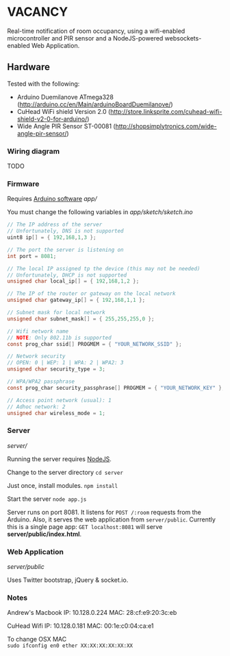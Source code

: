 # VACANCY

Real-time notification of room occupancy, using a wifi-enabled microcontroller and PIR sensor and a NodeJS-powered websockets-enabled Web Application.

## Hardware

Tested with the following:

 - Arduino Duemilanove ATmega328  
   (http://arduino.cc/en/Main/arduinoBoardDuemilanove/)
 - CuHead WiFi shield Version 2.0
   (http://store.linksprite.com/cuhead-wifi-shield-v2-0-for-arduino/)
 - Wide Angle PIR Sensor ST-00081
   (http://shopsimplytronics.com/wide-angle-pir-sensor/)

### Wiring diagram

TODO

### Firmware

Requires [Arduino software](http://arduino.cc/)
*app/*

You must change the following variables in *app/sketch/sketch.ino*

```C
// The IP address of the server
// Unfortunately, DNS is not supported
uint8 ip[] = { 192,168,1,3 };

// The port the server is listening on
int port = 8081;

// The local IP assigned tp the device (this may not be needed)
// Unfortunately, DHCP is not supported
unsigned char local_ip[] = { 192,168,1,2 };

// The IP of the router or gateway on the local network
unsigned char gateway_ip[] = { 192,168,1,1 };

// Subnet mask for local network
unsigned char subnet_mask[] = { 255,255,255,0 };

// Wifi network name
// NOTE: Only 802.11b is supported
const prog_char ssid[] PROGMEM = { "YOUR_NETWORK_SSID" };

// Network security
// OPEN: 0 | WEP: 1 | WPA: 2 | WPA2: 3
unsigned char security_type = 3;

// WPA/WPA2 passphrase
const prog_char security_passphrase[] PROGMEM = { "YOUR_NETWORK_KEY" };

// Access point network (usual): 1
// Adhoc network: 2
unsigned char wireless_mode = 1;
```

### Server
*server/*

Running the server requires [NodeJS](http://nodejs.org/).

Change to the server directory
`cd server`

Just once, install modules.
`npm install`

Start the server
`node app.js`

Server runs on port 8081.
It listens for `POST /:room` requests from the Arduino.
Also, it serves the web application from `server/public`.
Currently this is a single page app: `GET localhost:8081` will serve **server/public/index.html**.


### Web Application
*server/public*

Uses Twitter bootstrap, jQuery & socket.io.


### Notes

Andrew's Macbook
IP:  10.128.0.224
MAC: 28:cf:e9:20:3c:eb

CuHead Wifi
IP:  10.128.0.181
MAC: 00:1e:c0:04:ca:e1

To change OSX MAC  
`sudo ifconfig en0 ether XX:XX:XX:XX:XX:XX`
